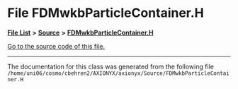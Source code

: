 
# File FDMwkbParticleContainer.H


[**File List**](files.md) **>** [**Source**](dir_74389ed8173ad57b461b9d623a1f3867.md) **>** [**FDMwkbParticleContainer.H**](FDMwkbParticleContainer_8H.md)

[Go to the source code of this file.](FDMwkbParticleContainer_8H_source.md)



























------------------------------
The documentation for this class was generated from the following file `/home/uni06/cosmo/cbehren2/AXIONYX/axionyx/Source/FDMwkbParticleContainer.H`